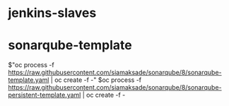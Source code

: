 # jenkins-slaves

# sonarqube-template

$"oc process -f https://raw.githubusercontent.com/siamaksade/sonarqube/8/sonarqube-template.yaml | oc create -f -"
$oc process -f https://raw.githubusercontent.com/siamaksade/sonarqube/8/sonarqube-persistent-template.yaml | oc create -f -
